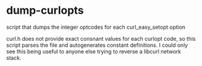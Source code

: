 # dump-curlopts
script that dumps the integer optcodes for each curl_easy_setopt option

curl.h does not provide exact consnant values for each curlopt code, so this script parses the file and autogenerates constant definitions. I could only see this being useful to anyone else trying to reverse a libcurl network stack.
